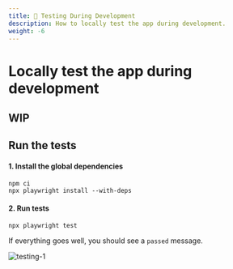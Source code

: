 ```yaml
---
title: 🧪 Testing During Development
description: How to locally test the app during development.
weight: -6
---
```


# Locally test the app during development

## WIP

## Run the tests

#### 1. Install the global dependencies

   ```shell
   npm ci
   npx playwright install --with-deps
   ```

#### 2. Run tests

   ```shell
   npx playwright test
   ```
   
If everything goes well, you should see a `passed` message.

![testing-1](https://github.com/danny-avila/LibreChat/assets/32828263/35b5c6a8-5c76-4e76-8ad9-2b1977eabc2a)


